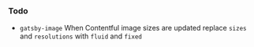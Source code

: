 ### Todo

* `gatsby-image`
    When Contentful image sizes are updated replace `sizes` and `resolutions` with `fluid` and `fixed` 
